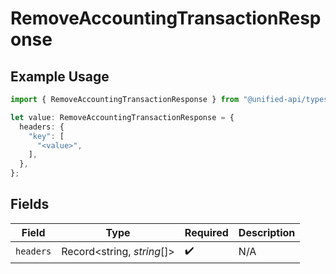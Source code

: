 # RemoveAccountingTransactionResponse

## Example Usage

```typescript
import { RemoveAccountingTransactionResponse } from "@unified-api/typescript-sdk/sdk/models/operations";

let value: RemoveAccountingTransactionResponse = {
  headers: {
    "key": [
      "<value>",
    ],
  },
};
```

## Fields

| Field                      | Type                       | Required                   | Description                |
| -------------------------- | -------------------------- | -------------------------- | -------------------------- |
| `headers`                  | Record<string, *string*[]> | :heavy_check_mark:         | N/A                        |